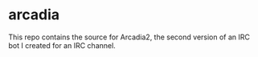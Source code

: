 # arcadia

This repo contains the source for Arcadia2, the second version of an IRC bot I created for an IRC channel.